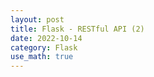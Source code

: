 ```yaml
---
layout: post
title: Flask - RESTful API (2)
date: 2022-10-14
category: Flask
use_math: true
---
```

